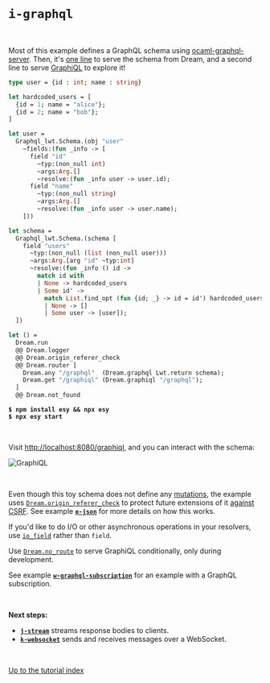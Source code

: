 # `i-graphql`

<br>

Most of this example defines a GraphQL schema using
[ocaml-graphql-server](https://github.com/andreas/ocaml-graphql-server#readme).
Then, it's [one line](https://aantron.github.io/dream/#val-graphql) to serve
the schema from Dream, and a second line to serve
[GraphiQL](https://github.com/graphql/graphiql/tree/main/packages/graphiql#readme)
to explore it!

```ocaml
type user = {id : int; name : string}

let hardcoded_users = [
  {id = 1; name = "alice"};
  {id = 2; name = "bob"};
]

let user =
  Graphql_lwt.Schema.(obj "user"
    ~fields:(fun _info -> [
      field "id"
        ~typ:(non_null int)
        ~args:Arg.[]
        ~resolve:(fun _info user -> user.id);
      field "name"
        ~typ:(non_null string)
        ~args:Arg.[]
        ~resolve:(fun _info user -> user.name);
    ]))

let schema =
  Graphql_lwt.Schema.(schema [
    field "users"
      ~typ:(non_null (list (non_null user)))
      ~args:Arg.[arg "id" ~typ:int]
      ~resolve:(fun _info () id ->
        match id with
        | None -> hardcoded_users
        | Some id' ->
          match List.find_opt (fun {id; _} -> id = id') hardcoded_users with
          | None -> []
          | Some user -> [user]);
  ])

let () =
  Dream.run
  @@ Dream.logger
  @@ Dream.origin_referer_check
  @@ Dream.router [
    Dream.any "/graphql"  (Dream.graphql Lwt.return schema);
    Dream.get "/graphiql" (Dream.graphiql "/graphql");
  ]
  @@ Dream.not_found
```

<pre><code><b>$ npm install esy && npx esy</b>
<b>$ npx esy start</b></code></pre>

<br>

Visit [http://localhost:8080/graphiql](http://localhost:8080/graphiql), and you
can interact with the schema:

![GraphiQL](https://raw.githubusercontent.com/aantron/dream/master/docs/asset/graphiql.png)

<br>

Even though this toy schema does not define any
[mutations](https://github.com/andreas/ocaml-graphql-server/blob/d615cbb164d4ddfdc2efeb246a198dfe114adf24/graphql/src/graphql_intf.ml#L66),
the example uses
[`Dream.origin_referer_check`](https://aantron.github.io/dream/#val-origin_referer_check)
to protect future extensions of it
[against CSRF](https://cheatsheetseries.owasp.org/cheatsheets/Cross-Site_Request_Forgery_Prevention_Cheat_Sheet.html#identifying-source-origin-via-originreferer-header). See example
[**`e-json`**](../e-json#security) for more details on how this works.

If you'd like to do I/O or other asynchronous operations in your resolvers, use
[`io_field`](https://github.com/andreas/ocaml-graphql-server#lwt-support)
rather than `field`.

Use [`Dream.no_route`](https://aantron.github.io/dream/#val-no_route) to serve
GraphiQL conditionally, only during development.

See example [**`w-graphql-subscription`**](../w-graphql-subscription#files) for
an example with a GraphQL subscription.

<br>

**Next steps:**

- [**`j-stream`**](../j-stream#files) streams response bodies to clients.
- [**`k-websocket`**](../k-websocket#files) sends and receives messages over a
  WebSocket.

<br>

[Up to the tutorial index](../#readme)
